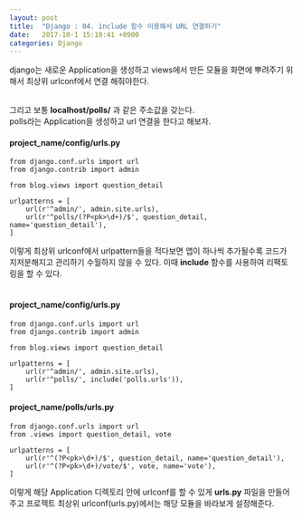```yaml
---
layout: post
title:  "Django : 04. include 함수 이용해서 URL 연결하기"
date:   2017-10-1 15:10:41 +0900
categories: Django
---
```


django는 새로운 Application을 생성하고 views에서 만든 모듈을 화면에 뿌려주기 위해서 최상위 urlconf에서 연결 해줘야한다.<br><br>

그리고 보통 **localhost/polls/** 과 같은 주소값을 갖는다.<br>
polls라는 Application을 생성하고 url 연결을 한다고 해보자.

#### project_name/config/urls.py

```
from django.conf.urls import url
from django.contrib import admin

from blog.views import question_detail

urlpatterns = [
    url(r'^admin/', admin.site.urls),
    url(r'^polls/(?P<pk>\d+)/$', question_detail, name='question_detail'),
]
```

이렇게 최상위 urlconf에서 urlpattern들을 적다보면 앱이 하나씩 추가될수록 코드가 지저분해지고 관리하기 수월하지 않을 수 있다. 이때 **include** 함수를 사용하여 리팩토링을 할 수 있다.<br><br>

#### project_name/config/urls.py

```
from django.conf.urls import url
from django.contrib import admin

from blog.views import question_detail

urlpatterns = [
    url(r'^admin/', admin.site.urls),
    url(r'^polls/', include('polls.urls')),
]
```

#### project_name/polls/urls.py

```
from django.conf.urls import url
from .views import question_detail, vote

urlpatterns = [
    url(r'^(?P<pk>\d+)/$', question_detail, name='question_detail'),
    url(r'^(?P<pk>\d+)/vote/$', vote, name='vote'),
]
```

이렇게 해당 Application 디렉토리 안에 urlconf를 할 수 있게 **urls.py** 파일을 만들어주고 프로젝트 최상위 urlconf(urls.py)에서는 해당 모듈을 바라보게 설정해준다.
